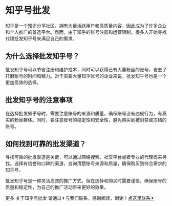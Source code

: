# 知乎号批发

知乎是一个知识分享社区，拥有大量活跃用户和高质量内容，因此成为了许多企业和个人推广的首选平台。然而，由于知乎的账号注册和运营限制，很多人开始寻找代理批发知乎号来满足自己的需求。

## 为什么选择批发知乎号？

批发知乎号可以节省注册和维护成本，同时可以获得已有大量粉丝的账号，省去了打磨账号的时间和精力。对于需要大量知乎账号的企业来说，批发知乎号也是一个更加高效的选择。

## 批发知乎号的注意事项

在选择批发知乎号时，需要注意账号的来源和质量，确保账号没有违规行为，有真实的粉丝群体。同时，要注意账号的稳定性和安全性，避免购买到被封禁或冻结的账号。

## 如何找到可靠的批发渠道？

寻找可靠的批发渠道是关键，可以通过网络搜索、社交平台或者专业的代理商来寻找。选择有信誉和口碑的渠道，咨询清楚账号来源和质量，确保购买到符合需求的知乎号。

批发知乎号是一种灵活高效的推广方式，但在选择和购买时需要谨慎，确保账号的质量和稳定性，为自己的推广活动带来更好的效果。

更多 关于知乎号批发 请通过✈与我们联系，感谢阅读，谢谢！[点这里联系✈](https://ads.k02.cc)